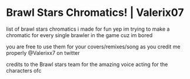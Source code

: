 # Brawl Stars Chromatics! | Valerix07
list of brawl stars chromatics i made for fun
yep im trying to make a chromatic for every single brawler in the game cuz im bored

you are free to use them for your covers/remixes/song as you credit me properly
@Valerixx7 on twitter   





credits to the Brawl stars team for the amazing voice acting for the characters ofc

